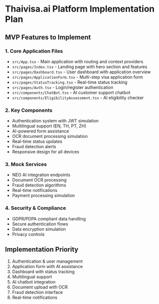 # Thaivisa.ai Platform Implementation Plan

## MVP Features to Implement

### 1. Core Application Files
- `src/App.tsx` - Main application with routing and context providers
- `src/pages/Index.tsx` - Landing page with hero section and features
- `src/pages/Dashboard.tsx` - User dashboard with application overview
- `src/pages/ApplicationForm.tsx` - Multi-step visa application form
- `src/pages/StatusTracking.tsx` - Real-time status tracking
- `src/pages/Auth.tsx` - Login/register authentication
- `src/components/ChatBot.tsx` - AI customer support chatbot
- `src/components/EligibilityAssessment.tsx` - AI eligibility checker

### 2. Key Components
- Authentication system with JWT simulation
- Multilingual support (EN, TH, PT, ZH)
- AI-powered form assistance
- OCR document processing simulation
- Real-time status updates
- Fraud detection alerts
- Responsive design for all devices

### 3. Mock Services
- NEO AI integration endpoints
- Document OCR processing
- Fraud detection algorithms
- Real-time notifications
- Payment processing simulation

### 4. Security & Compliance
- GDPR/PDPA compliant data handling
- Secure authentication flows
- Data encryption simulation
- Privacy controls

## Implementation Priority
1. Authentication & user management
2. Application form with AI assistance
3. Dashboard with status tracking
4. Multilingual support
5. AI chatbot integration
6. Document upload with OCR
7. Fraud detection interface
8. Real-time notifications